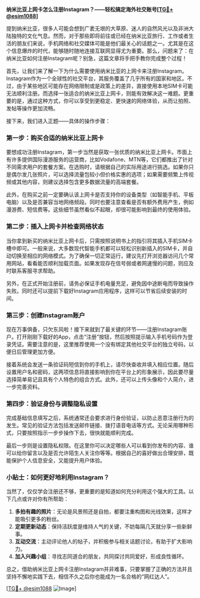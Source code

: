 **纳米比亚上网卡怎么注册Instagram？——轻松搞定海外社交账号[[TG💪+ @esim1088](https://t.me/s/esim1088)]**

提到纳米比亚，很多人可能会想到广袤无垠的大草原、迷人的自然风光以及非洲大陆独特的文化气息。然而，对于那些即将前往或已经在纳米比亚旅行、工作或者生活的朋友们来说，手机网络和社交媒体可能是他们最关心的话题之一。尤其是在这个信息爆炸的时代，能够随时随地连接互联网显得尤为重要。那么，问题来了：在纳米比亚如何注册Instagram呢？别急，这篇文章将手把手教你完成整个过程！

首先，让我们来了解一下为什么需要使用纳米比亚的上网卡来注册Instagram。Instagram作为一个全球性的社交平台，其服务覆盖了几乎所有的国家和地区。不过，由于某些地区可能存在网络限制或是政策上的差异，直接使用本地SIM卡可能无法顺利注册。而选择一张适合的纳米比亚上网卡，则能有效解决这一难题。更重要的是，通过这种方式，你可以享受到更稳定、更快速的网络体验，从而让拍照、发帖等操作更加流畅。

接下来，我们进入正题——具体的操作步骤：

### 第一步：购买合适的纳米比亚上网卡

要想成功注册Instagram，第一步当然是获取一张优质的纳米比亚上网卡。市面上有许多提供国际漫游服务的运营商，比如Vodafone、MTN等，它们都推出了针对不同需求用户的套餐方案。在选购时，请根据自己的实际用途进行挑选。如果你只是偶尔发几张照片，可以选择流量包较小但价格实惠的选项；如果需要频繁上传视频或其他内容，则建议选择包含更多数据流量的高端套餐。

此外，在购买之前一定要确认该上网卡是否支持你的设备类型（如智能手机、平板电脑）以及是否兼容当地网络频段。同时也要注意查看是否有额外费用产生，例如漫游费、短信费等。这些细节虽然看似不起眼，却很可能影响到最终的使用体验。

### 第二步：插入上网卡并检查网络状态

当你拿到新买的纳米比亚上网卡后，只需按照说明书上的指引将其插入手机SIM卡槽中即可。一般来说，大多数现代智能手机都可以轻松识别新插入的SIM卡，并自动切换至相应的网络模式。为了确保一切正常运行，建议先打开浏览器访问几个常用网站，看看能否顺利加载页面。如果发现存在信号弱或者网速慢的问题，则应及时联系客服寻求帮助。

另外，在正式开始注册前，请务必保证手机电量充足，避免因中途断电而导致操作失败。同时还可以提前下载好Instagram应用程序，这样可以节省后续安装的时间。

### 第三步：创建Instagram账户

现在万事俱备，只欠东风啦！接下来就到了最关键的环节——注册Instagram账户。打开刚刚下载好的App，点击“注册”按钮，然后按照提示输入手机号码作为登录凭证。需要注意的是，这里推荐使用一个没有绑定其他社交平台的独立号码，以便日后管理更加方便。

接着系统会发送一条验证码短信到你的手机上，请尽快查收并填入相应位置。随后设置用户名和密码，这两项信息将直接影响到你在平台上的形象展示，因此要尽量选择简单易记且具有个人特色的组合方式。此外，还可以上传头像和个人简介，进一步完善资料。

### 第四步：验证身份与调整隐私设置

完成基础信息填写之后，系统通常还会要求进行身份验证，以防止恶意注册行为的发生。常见的验证方法包括发送邮件链接、拨打语音电话等方式。无论采用哪种形式，只要按照指示一步步操作下去，很快就能顺利完成。

最后一步则是设置隐私权限。在这里你可以决定哪些人可以看到你发布的内容、谁可以给你留言以及是否允许陌生人关注你等等。根据自己的喜好做出合理安排，既能保护个人信息安全，又能提升用户体验。

### 小贴士：如何更好地利用Instagram？

当然了，仅仅学会注册还不够，更重要的是知道如何充分利用这个强大的工具。以下几点或许对你有所帮助：

1. **多拍有趣的照片**：无论是风景照还是自拍，都要注重构图和光线效果，这样才能吸引更多的粉丝。
2. **定期更新动态**：保持活跃度是维持人气的关键，不妨每隔几天就分享一些新鲜事。
3. **互动交流**：主动评论他人的帖子，并积极参与相关话题讨论，有助于扩大影响力。
4. **加入兴趣小组**：寻找志同道合的朋友，共同探讨共同爱好，形成良性循环。

总之，借助纳米比亚上网卡注册Instagram并非难事，只要掌握了正确的方法并且坚持不懈地实践下去，相信不久之后你也能成为一名合格的“网红达人”。

[[TG💪+ @esim1088](https://t.me/s/esim1088) ![Image](https://i.postimg.cc/4NQfJmqS/Snipaste-2025-05-13-00-14-12.png)]